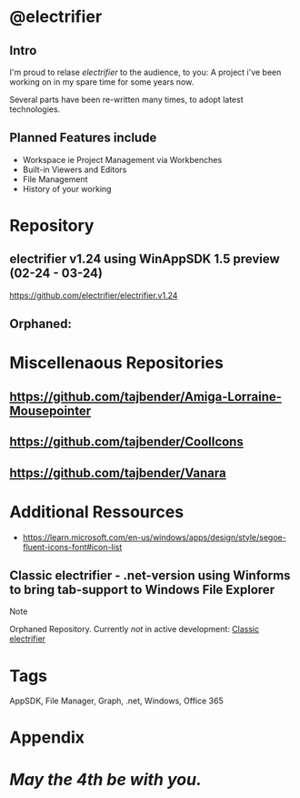 # @electrifier 

## Intro

I'm proud to relase _*electrifier*_ to the audience, to you: A project i've been working on in my spare time for some years now.

Several parts have been re-written many times, to adopt latest technologies.

## Planned Features include
 - Workspace ie Project Management via Workbenches
 - Built-in Viewers and Editors
 - File Management
 - History of your working

# Repository

## electrifier v1.24 using WinAppSDK 1.5 preview (02-24 - 03-24)
https://github.com/electrifier/electrifier.v1.24

## Orphaned:

# Miscellenaous Repositories
## https://github.com/tajbender/Amiga-Lorraine-Mousepointer
## https://github.com/tajbender/CoolIcons
## https://github.com/tajbender/Vanara

# Additional Ressources
- https://learn.microsoft.com/en-us/windows/apps/design/style/segoe-fluent-icons-font#icon-list

## Classic electrifier - .net-version using Winforms to bring tab-support to Windows File Explorer
> [!NOTE]
> Orphaned Repository. Currently *not* in active development: [Classic electrifier](https://github.com/electrifier/Classic-electrifier)

# Tags
  AppSDK, File Manager, Graph, .net, Windows, Office 365

# Appendix

# _May the 4th be with you._
